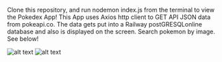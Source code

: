 Clone this repository, and run nodemon index.js from the terminal to view the Pokedex App!
This App uses Axios http client to GET API JSON data from pokeapi.co.
The data gets put into a Railway postGRESQLonline database and also is displayed on the screen.
Search pokemon by image.
See below!

![alt text]("http://gitub.com/RamonJOrtega/pokemonApp1.png")
![alt text]("http://gitub.com/RamonJOrtega/pokemonApp2.png")
